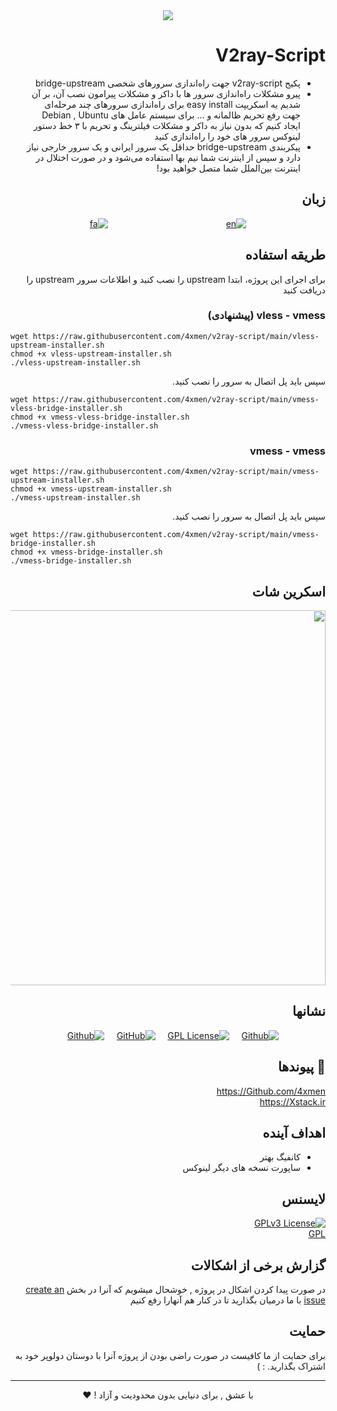 <div dir="rtl">

<div align="center">
<img src="assets/README/V2ray-Script.svg">
</div>


# V2ray-Script

+ پکیج v2ray-script جهت راه‌اندازی سرور‌های شخصی bridge-upstream
+ پیرو مشکلات راه‌اندازی سرور ها با داکر و مشکلات پیرامون نصب آن، بر آن شدیم یه اسکریپت easy install برای راه‌اندازی سرور‌های چند مرحله‌ای جهت رفع تحریم ظالمانه و ... برای سیستم عامل های Debian , Ubuntu ایجاد کنیم که بدون نیاز به داکر و مشکلات فیلترینگ و تحریم با ۳ خط دستور لینوکس سرور های خود را راه‌اندازی کنید
+  پیکربندی bridge-upstream  حداقل یک سرور ایرانی و یک سرور خارجی نیاز دارد و سپس از اینترنت شما نیم بها استفاده می‌شود و در صورت اختلال در اینترنت بین‌الملل شما متصل خواهید بود!

## زبان 
<div align="center">

[![en](https://img.shields.io/badge/Lang-English-blue.svg)](https://github.com/4xmen/v2ray-script/blob/master/README.md) &nbsp;&nbsp;&nbsp;&nbsp;&nbsp;&nbsp;&nbsp;&nbsp;&nbsp;&nbsp;&nbsp;&nbsp;&nbsp;&nbsp;&nbsp;&nbsp;&nbsp;&nbsp;&nbsp;&nbsp;&nbsp;&nbsp;&nbsp;&nbsp;&nbsp;&nbsp;&nbsp;&nbsp;&nbsp;&nbsp;&nbsp;&nbsp;&nbsp;&nbsp;&nbsp;&nbsp;&nbsp;&nbsp;&nbsp;&nbsp;&nbsp;&nbsp;&nbsp;&nbsp;&nbsp;&nbsp;
[![fa](https://img.shields.io/badge/Lang-Persian-green.svg)](https://github.com/4xmen/v2ray-script/blob/master/README.fa.md)

</div>

## طریقه استفاده

برای اجرای این پروژه، ابتدا upstream را نصب کنید و اطلاعات سرور upstream را دریافت کنید

### vless - vmess (پیشنهادی)
<div dir="ltr">

```shell
wget https://raw.githubusercontent.com/4xmen/v2ray-script/main/vless-upstream-installer.sh
chmod +x vless-upstream-installer.sh
./vless-upstream-installer.sh
```
<div dir="rtl"> سپس باید پل اتصال به سرور را نصب کنید.</div>

```shell
wget https://raw.githubusercontent.com/4xmen/v2ray-script/main/vmess-vless-bridge-installer.sh
chmod +x vmess-vless-bridge-installer.sh
./vmess-vless-bridge-installer.sh
```

</div>

### vmess - vmess

<div dir="ltr">

```shell
wget https://raw.githubusercontent.com/4xmen/v2ray-script/main/vmess-upstream-installer.sh
chmod +x vmess-upstream-installer.sh
./vmess-upstream-installer.sh
```
<div dir="rtl"> سپس باید پل اتصال به سرور را نصب کنید.</div>

```shell
wget https://raw.githubusercontent.com/4xmen/v2ray-script/main/vmess-bridge-installer.sh
chmod +x vmess-bridge-installer.sh
./vmess-bridge-installer.sh
```

</div>

## اسکرین شات 

<div align="center">
<img src="assets/README/v2ray.png" width="600px" >
</div>

## نشانها

<div align="center">

[![Github](https://img.shields.io/badge/V2ray-Script-black.svg)](https://github.com/4xmen/v2ray-script) &nbsp;&nbsp;&nbsp;
[![GPL License](https://img.shields.io/badge/License-GPL-green.svg)](https://choosealicense.com/licenses/GPL/) &nbsp;&nbsp;&nbsp;
[![GitHub](https://img.shields.io/badge/Github-Xstack-red.svg)](https://Github.com/Xstack) &nbsp;&nbsp;&nbsp;
[![Github](https://img.shields.io/badge/Github-4xmen-blue.svg)](https://Github.com/4xmen) &nbsp;&nbsp;&nbsp;

</div>

## 🔗 پیوندها

https://Github.com/4xmen
<br>
https://Xstack.ir

## اهداف آینده

- کانفیگ بهتر
- ساپورت نسخه های دیگر لینوکس


## لایسنس

[![GPLv3 License](https://img.shields.io/badge/License-GPL%20v3-yellow.svg)](https://opensource.org/licenses/)
<br>
[GPL](https://www.gnu.org/licenses/gpl-3.0.en.html)



## گزارش برخی از اشکالات
در صورت پیدا کردن اشکال در پروژه , خوشحال میشویم که آنرا در بخش [create an issue](https://github.com/4xmen/v2ray-script/issues) 
با ما درمیان بگذارید تا در کنار هم آنهارا رفع کنیم 
## حمایت

برای حمایت از ما کافیست در صورت راضی بودن از پروژه آنرا با دوستان دولوپر خود به اشتراک بگذارید. : )

<hr>

<div align="center"> با عشق , برای دنیایی بدون محدودیت و آزاد ! ❤️</div>



</div>
